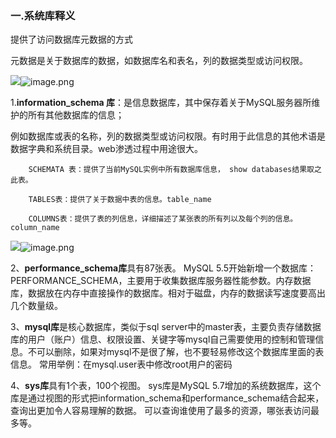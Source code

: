 ### 一.系统库释义

提供了访问数据库元数据的方式

元数据是关于数据库的数据，如数据库名和表名，列的数据类型或访问权限。


![](file://C:/Users/ZQ/Desktop/SQL%E6%B3%A8%E5%85%A5/%E7%AC%AC%E4%B8%80%E7%AB%A0%E8%8A%82/images/f80f75d873150a6c54772108475cfc3.png?lastModify=1644921091)![image.png](https://fynotefile.oss-cn-zhangjiakou.aliyuncs.com/fynote/4348/1644921082000/df73281d42e04835b0f70ec0773ec8a8.png)

1.**information_schema 库**：是信息数据库，其中保存着关于MySQL服务器所维护的所有其他数据库的信息；

例如数据库或表的名称，列的数据类型或访问权限。有时用于此信息的其他术语是数据字典和系统目录。web渗透过程中用途很大。

```
	SCHEMATA 表：提供了当前MySQL实例中所有数据库信息， show databases结果取之此表。

	TABLES表：提供了关于数据中表的信息。table_name

	COLUMNS表：提供了表的列信息，详细描述了某张表的所有列以及每个列的信息。column_name
```

![](file://C:/Users/ZQ/Desktop/SQL%E6%B3%A8%E5%85%A5/%E7%AC%AC%E4%B8%80%E7%AB%A0%E8%8A%82/images/bfae53d5e9624cc36174ec315746044.png?lastModify=1644921091)![image.png](https://fynotefile.oss-cn-zhangjiakou.aliyuncs.com/fynote/4348/1644921082000/f60d65e839dc412db97edf87fd572f47.png)

2、**performance_schema库**具有87张表。
MySQL 5.5开始新增一个数据库：PERFORMANCE_SCHEMA，主要用于收集数据库服务器性能参数。内存数据库，数据放在内存中直接操作的数据库。相对于磁盘，内存的数据读写速度要高出几个数量级。

3、**mysql库**是核心数据库，类似于sql server中的master表，主要负责存储数据库的用户（账户）信息、权限设置、关键字等mysql自己需要使用的控制和管理信息。不可以删除，如果对mysql不是很了解，也不要轻易修改这个数据库里面的表信息。
常用举例：在mysql.user表中修改root用户的密码

4、**sys库**具有1个表，100个视图。
sys库是MySQL 5.7增加的系统数据库，这个库是通过视图的形式把information_schema和performance_schema结合起来，查询出更加令人容易理解的数据。
可以查询谁使用了最多的资源，哪张表访问最多等。
